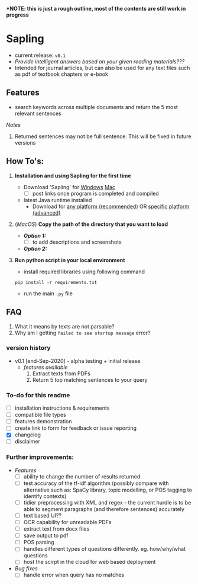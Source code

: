 **\*NOTE: this is just a rough outline, most of the contents are still work in progress**

# Sapling 
- current release: `v0.1`
- *Provide intelligent answers based on your given reading materials???*
- Intended for journal articles, but can also be used for any text files such as pdf of textbook chapters or e-book

## Features
- search keywords across multiple documents and return the 5 most relevant sentences

*Notes*
1. Returned sentences may not be full sentence. This will be fixed in future versions


## How To's:
1. **Installation and using Sapling for the first time**	
	- Download 'Sapling' for [Windows]() [Mac]()
		- [ ] post links once program is completed and compiled

	- latest Java runtime installed 
		- Download for [any platform (recommended)](https://java.com/en/download/) OR [specific platform (advanced)](https://java.com/en/download/manual.jsp)

2. (*MacOS*) **Copy the path of the directory that you want to load**
	- ***Option 1:***
		- [ ] to add descriptions and screenshots

	- ***Option 2:***

3. **Run python script in your local environment**
	- install required libraries using following command
	```
	pip install -r requirements.txt
	```
	- run the main `.py` file

## FAQ
1. What it means by texts are not parsable?
2. Why am I getting `failed to see startup message` error?

### version history
- v0.1 [end-Sep-2020] - alpha testing + initial release
	- *features available*
		1. Extract texts from PDFs
		2. Return 5 top matching sentences to your query


### To-do for this readme
- [ ] installation instructions & requirements
- [ ] compatible file types
- [ ] features demonstration
- [ ] create link to form for feedback or issue reporting 
- [x] changelog
- [ ] disclaimer

### Further improvements:
- *Features*
	- [ ] ability to change the number of results returned
	- [ ] test accuracy of the tf-idf algorithm (possibly compare with alternative such as: SpaCy library, topic modelling, or POS tagging to identify contexts)
	- [ ] tidier preprocessing with XML and regex - the current hurdle is to be able to segment paragraphs (and therefore sentences) accurately
	- [ ] text based UI??
	- [ ] OCR capability for unreadable PDFs
	- [ ] extract text from docx files
	- [ ] save output to pdf
	- [ ] POS parsing
	- [ ] handles different types of questions differently. eg. how/why/what questions
	- [ ] host the scirpt in the cloud for web based deployment

- *Bug fixes*
	- [ ] handle error when query has no matches